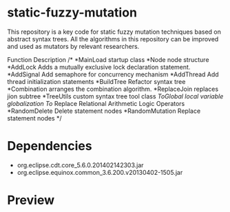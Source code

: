 # static-fuzzy-mutation
This repository is a key code for static fuzzy mutation techniques based on abstract syntax trees. All the algorithms in this repository can be improved and used as mutators by relevant researchers.


Function Description
/*
*MainLoad startup class
*Node node structure
*AddLock Adds a mutually exclusive lock declaration statement.
*AddSignal Add semaphore for concurrency mechanism
*AddThread Add thread initialization statements
*BuildTree Refactor syntax tree
*Combination arranges the combination algorithm.
*ReplaceJoin replaces jion subtree
*TreeUtils custom syntax tree tool class
*ToGlobal local variable globalization
*To** Replace Relational Arithmetic Logic Operators
*RandomDelete Delete statement nodes
*RandomMutation Replace statement nodes
*/

Dependencies
====
 
* org.eclipse.cdt.core_5.6.0.201402142303.jar
* org.eclipse.equinox.common_3.6.200.v20130402-1505.jar

Preview
====
